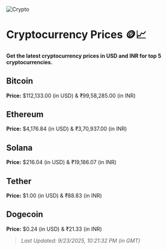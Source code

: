 
![Crypto](https://www.techguide.com.au/wp-content/uploads/2020/11/crypto3.jpeg)

# Cryptocurrency Prices 🪙📈

#### Get the latest cryptocurrency prices in USD and INR for top 5 cryptocurrencies.

## Bitcoin

**Price:** $112,133.00 (in USD) & ₹99,58,285.00 (in INR)

## Ethereum

**Price:** $4,176.84 (in USD) & ₹3,70,937.00 (in INR)

## Solana

**Price:** $216.04 (in USD) & ₹19,186.07 (in INR)

## Tether

**Price:** $1.00 (in USD) & ₹88.83 (in INR)

## Dogecoin

**Price:** $0.24 (in USD) & ₹21.33 (in INR)

> _Last Updated: 9/23/2025, 10:21:32 PM (in GMT)_
